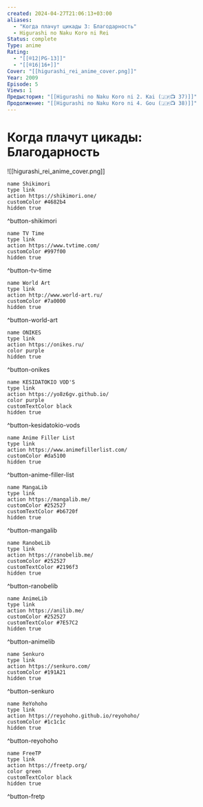 ```yaml
---
created: 2024-04-27T21:06:13+03:00
aliases:
  - "Когда плачут цикады 3: Благодарность"
  - Higurashi no Naku Koro ni Rei
Status: complete
Type: anime
Rating:
  - "[[®️12|PG-13]]"
  - "[[®️16|16+]]"
Cover: "[[higurashi_rei_anime_cover.png]]"
Year: 2009
Episode: 5
Views: 1
Предыстория: "[[Higurashi no Naku Koro ni 2. Kai (🇯🇵📺 37)]]"
Продолжение: "[[Higurashi no Naku Koro ni 4. Gou (🇯🇵📺 38)]]"
---
```


# Когда плачут цикады: Благодарность

![[higurashi_rei_anime_cover.png]]

```button
name Shikimori
type link
action https://shikimori.one/
customColor #4682b4
hidden true
```
^button-shikimori

```button
name TV Time
type link
action https://www.tvtime.com/
customColor #997f00
hidden true
```
^button-tv-time

```button
name World Art
type link
action http://www.world-art.ru/
customColor #7a0000
hidden true
```
^button-world-art

```button
name ONIKES
type link
action https://onikes.ru/
color purple
hidden true
```
^button-onikes

```button
name KESIDATOKIO VOD'S
type link
action https://yo8z6gv.github.io/
color purple
customTextColor black
hidden true
```
^button-kesidatokio-vods

```button
name Anime Filler List
type link
action https://www.animefillerlist.com/
customColor #da5100
hidden true
```
^button-anime-filler-list

```button
name MangaLib
type link
action https://mangalib.me/
customColor #252527
customTextColor #b6720f
hidden true
```
^button-mangalib

```button
name RanobeLib
type link
action https://ranobelib.me/
customColor #252527
customTextColor #2196f3
hidden true
```
^button-ranobelib

```button
name AnimeLib
type link
action https://anilib.me/
customColor #252527
customTextColor #7E57C2
hidden true
```
^button-animelib

```button
name Senkuro
type link
action https://senkuro.com/
customColor #191A21
hidden true
```
^button-senkuro

```button
name ReYohoho
type link
action https://reyohoho.github.io/reyohoho/
customColor #1c1c1c
hidden true
```
^button-reyohoho

```button
name FreeTP
type link
action https://freetp.org/
color green
customTextColor black
hidden true
```
^button-fretp
